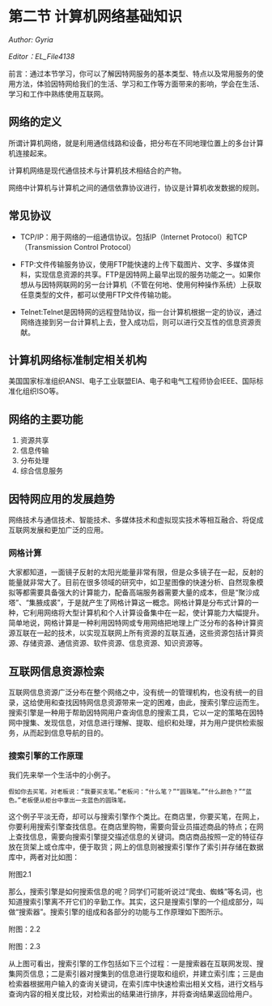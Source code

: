 # 第二节 计算机网络基础知识

*Author: Gyria*

*Editor：EL_File4138*

前言：通过本节学习，你可以了解因特网服务的基本类型、特点以及常用服务的使用方法，体验因特网给我们的生活、学习和工作等方面带来的影响，学会在生活、学习和工作中熟练使用互联网。

## 网络的定义

所谓计算机网络，就是利用通信线路和设备，把分布在不同地理位置上的多台计算机连接起来。

计算机网络是现代通信技术与计算机技术相结合的产物。

网络中计算机与计算机之间的通信依靠协议进行，协议是计算机收发数据的规则。

## 常见协议

- TCP/IP：用于网络的一组通信协议。包括IP（Internet Protocol）和TCP（Transmission Control Protocol）

- FTP:文件传输服务协议，使用FTP能快速的上传下载图片、文字、多媒体资料，实现信息资源的共享。FTP是因特网上最早出现的服务功能之一。如果你想从与因特网联网的另一台计算机（不管在何地、使用何种操作系统）上获取任意类型的文件，都可以使用FTP文件传输功能。

- Telnet:Telnet是因特网的远程登陆协议，指一台计算机根据一定的协议，通过网络连接到另一台计算机上去，登入成功后，则可以进行交互性的信息资源贡献。

## 计算机网络标准制定相关机构

美国国家标准组织ANSI、电子工业联盟EIA、电子和电气工程师协会IEEE、国际标准化组织ISO等。

## 网络的主要功能

1. 资源共享
2. 信息传输
3. 分布处理 
4. 综合信息服务

## 因特网应用的发展趋势

网络技术与通信技术、智能技术、多媒体技术和虚拟现实技术等相互融合、将促成互联网发展和更加广泛的应用。

### 网格计算

大家都知道，一面镜子反射的太阳光能量非常有限，但是众多镜子在一起，反射的能量就非常大了。目前在很多领域的研究中，如卫星图像的快速分析、自然现象模拟等都需要具备强大的计算能力，配备高端服务器需要大量的成本，但是“聚沙成塔”、“集腋成裘”，于是就产生了网格计算这一概念。网格计算是分布式计算的一种，它利用网络将大型计算机和个人计算设备集中在一起，使计算能力大幅提升。简单地说，网格计算是一种利用因特网或专用网络把地理上广泛分布的各种计算资源互联在一起的技术，以实现互联网上所有资源的互联互通，这些资源包括计算资源、存储资源、通信资源、软件资源、信息资源、知识资源等。

## 互联网信息资源检索

互联网信息资源广泛分布在整个网络之中，没有统一的管理机构，也没有统一的目录，这给使用和查找因特网信息资源带来一定的困难，由此，搜索引擎应运而生。搜索引擎是一种用于帮助因特网用户查询信息的搜索工具，它以一定的策略在因特网中搜集、发现信息，对信息进行理解、提取、组织和处理，并为用户提供检索服务，从而起到信息导航的目的。

### 搜索引擎的工作原理

我们先来举一个生活中的小例子。

```
假如你去买笔，对老板说：“我要买支笔。”老板问：“什么笔？”“圆珠笔。”“什么颜色？”“蓝色。”老板便从柜台中拿出一支蓝色的圆珠笔。
```

这个例子平淡无奇，却可以与搜索引擎作个类比。在商店里，你要买笔，在网上，你要利用搜索引擎查找信息。在商店里购物，需要向营业员描述商品的特点；在网上查找信息，需要向搜索引擎提交描述信息的关键词。商店商品按照一定的特征存放在货架上或仓库中，便于取货；网上的信息则被搜索引擎作了索引并存储在数据库中，两者对比如图：

附图2.1

那么，搜索引擎是如何搜索信息的呢？同学们可能听说过“爬虫、蜘蛛”等名词，也知道搜索引擎离不开它们的辛勤工作。其实，这只是搜索引擎的一个组成部分，叫做“搜索器”。搜索引擎的组成和各部分的功能与工作原理如下图所示。

附图：2.2

附图：2.3

从上图可看出，搜索引擎的工作包括如下三个过程：一是搜索器在互联网发现、搜集网页信息；二是索引器对搜集到的信息进行提取和组织，并建立索引库；三是由检索器根据用户输入的查询关键词，在索引库中快速检索出相关文档，进行文档与查询内容的相关度比较，对检索出的结果进行排序，并将查询结果返回给用户。